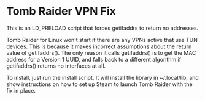 # Tomb Raider VPN Fix

This is an LD_PRELOAD script that forces getifaddrs to return no addresses.

Tomb Raider for Linux won't start if there are any VPNs active that use TUN
devices. This is because it makes incorrect assumptions about the return value
of getifaddrs(). The only reason it calls getifaddrs() is to get the MAC address
for a Version 1 UUID, and falls back to a different algorithm if getifaddrs()
returns no interfaces at all.

To install, just run the install script. It will install the library in
~/.local/lib, and show instructions on how to set up Steam to launch Tomb Raider
with the fix in place.

